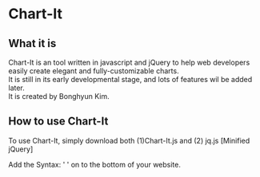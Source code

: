 <h1> Chart-It</h1>
<h2> What it is</h2>
<p>
	Chart-It is an tool written in javascript and jQuery to help web developers easily create elegant and fully-customizable charts.</br>
	It is still in its early developmental stage, and lots of features wil be added later.</br>
	It is created by Bonghyun Kim.
</p>
<h2> How to use Chart-It</h2>
<p>
	To use Chart-It, simply download both (1)Chart-It.js and (2) jq.js [Minified jQuery]
</p>
<p>
	Add the Syntax:
	'	<script src = "jq.js"> </script>
		<script src = "chart-it.js"> </script>	'
	on to the bottom of your website.
</p>